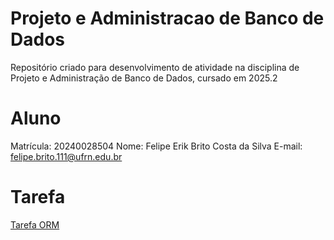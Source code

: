 # Projeto e Administracao de Banco de Dados
Repositório criado para desenvolvimento de atividade na disciplina de Projeto e Administração de Banco de Dados, cursado em 2025.2

# Aluno
Matrícula: 20240028504
Nome: Felipe Erik Brito Costa da Silva
E-mail: felipe.brito.111@ufrn.edu.br

# Tarefa
[Tarefa ORM](./database/20252/tarefas/zfelip/tarefa-orm.md)